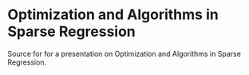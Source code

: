 # Optimization and Algorithms in Sparse Regression

Source for for a presentation on Optimization and Algorithms in Sparse Regression.
